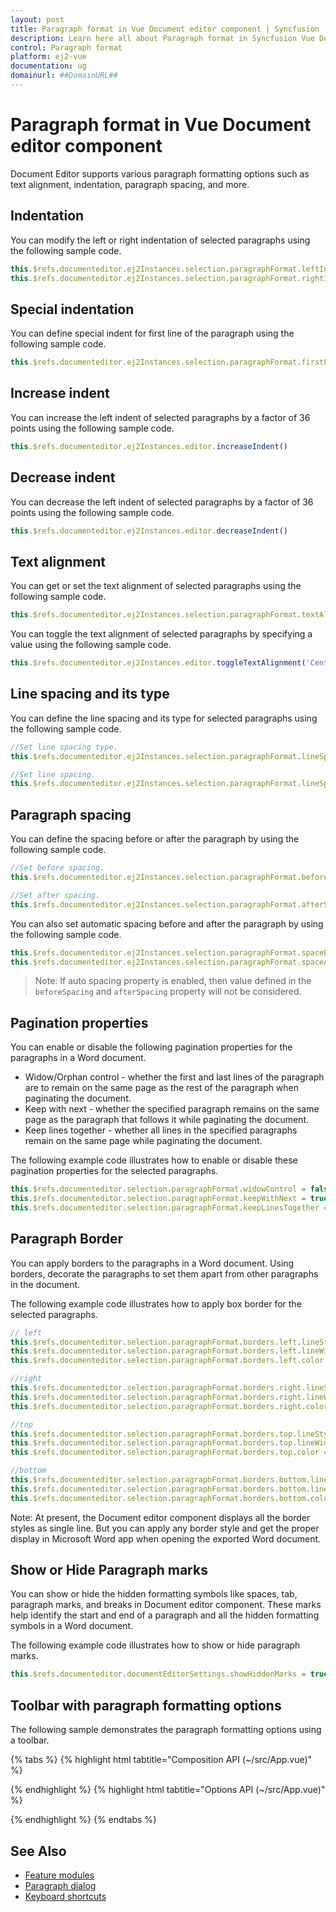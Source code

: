 ```yaml
---
layout: post
title: Paragraph format in Vue Document editor component | Syncfusion
description: Learn here all about Paragraph format in Syncfusion Vue Document editor component of Syncfusion Essential JS 2 and more.
control: Paragraph format 
platform: ej2-vue
documentation: ug
domainurl: ##DomainURL##
---
```


# Paragraph format in Vue Document editor component

Document Editor supports various paragraph formatting options such as text alignment, indentation, paragraph spacing, and more.

## Indentation

You can modify the left or right indentation of selected paragraphs using the following sample code.

```javascript
this.$refs.documenteditor.ej2Instances.selection.paragraphFormat.leftIndent= 24;
this.$refs.documenteditor.ej2Instances.selection.paragraphFormat.rightIndent= 24;
```

## Special indentation

You can define special indent for first line of the paragraph using the following sample code.

```javascript
this.$refs.documenteditor.ej2Instances.selection.paragraphFormat.firstLineIndent= 24;
```

## Increase indent

You can increase the left indent of selected paragraphs by a factor of 36 points using the following sample code.

```javascript
this.$refs.documenteditor.ej2Instances.editor.increaseIndent()
```

## Decrease indent

You can decrease the left indent of selected paragraphs by a factor of 36 points using the following sample code.

```javascript
this.$refs.documenteditor.ej2Instances.editor.decreaseIndent()
```

## Text alignment

You can get or set the text alignment of selected paragraphs using the following sample code.

```javascript
this.$refs.documenteditor.ej2Instances.selection.paragraphFormat.textAlignment= 'Center' | 'Left' | 'Right' | 'Justify';
```

You can toggle the text alignment of selected paragraphs by specifying a value using the following sample code.

```javascript
this.$refs.documenteditor.ej2Instances.editor.toggleTextAlignment('Center' | 'Left' | 'Right' | 'Justify');
```

## Line spacing and its type

You can define the line spacing and its type for selected paragraphs using the following sample code.

```javascript
//Set line spacing type.
this.$refs.documenteditor.ej2Instances.selection.paragraphFormat.lineSpacingType='AtLeast';

//Set line spacing.
this.$refs.documenteditor.ej2Instances.selection.paragraphFormat.lineSpacing= 6;
```

## Paragraph spacing

You can define the spacing before or after the paragraph by using the following sample code.

```javascript
//Set before spacing.
this.$refs.documenteditor.ej2Instances.selection.paragraphFormat.beforeSpacing= 24;

//Set after spacing.
this.$refs.documenteditor.ej2Instances.selection.paragraphFormat.afterSpacing= 24;
```

You can also set automatic spacing before and after the paragraph by using the following sample code.

```ts
this.$refs.documenteditor.ej2Instances.selection.paragraphFormat.spaceBeforeAuto = true;
this.$refs.documenteditor.ej2Instances.selection.paragraphFormat.spaceAfterAuto = true;
```

>Note: If auto spacing property is enabled, then value defined in the `beforeSpacing` and `afterSpacing` property will not be considered.

## Pagination properties

You can enable or disable the following pagination properties for the paragraphs in a Word document.

* Widow/Orphan control - whether the first and last lines of the paragraph are to remain on the same page as the rest of the paragraph when paginating the document.
* Keep with next - whether the specified paragraph remains on the same page as the paragraph that follows it while paginating the document.
* Keep lines together - whether all lines in the specified paragraphs remain on the same page while paginating the document.

The following example code illustrates how to enable or disable these pagination properties for the selected paragraphs.

```javascript
this.$refs.documenteditor.selection.paragraphFormat.widowControl = false;
this.$refs.documenteditor.selection.paragraphFormat.keepWithNext = true;
this.$refs.documenteditor.selection.paragraphFormat.keepLinesTogether = true;
```

## Paragraph Border

You can apply borders to the paragraphs in a Word document. Using borders, decorate the paragraphs to set them apart from other paragraphs in the document.

The following example code illustrates how to apply box border for the selected paragraphs.

```ts
// left
this.$refs.documenteditor.selection.paragraphFormat.borders.left.lineStyle = 'Single';
this.$refs.documenteditor.selection.paragraphFormat.borders.left.lineWidth = 3;
this.$refs.documenteditor.selection.paragraphFormat.borders.left.color = "#000000";

//right
this.$refs.documenteditor.selection.paragraphFormat.borders.right.lineStyle = 'Single';
this.$refs.documenteditor.selection.paragraphFormat.borders.right.lineWidth = 3;
this.$refs.documenteditor.selection.paragraphFormat.borders.right.color = "#000000";

//top
this.$refs.documenteditor.selection.paragraphFormat.borders.top.lineStyle = 'Single';
this.$refs.documenteditor.selection.paragraphFormat.borders.top.lineWidth = 3;
this.$refs.documenteditor.selection.paragraphFormat.borders.top.color = "#000000";

//bottom
this.$refs.documenteditor.selection.paragraphFormat.borders.bottom.lineStyle = 'Single';
this.$refs.documenteditor.selection.paragraphFormat.borders.bottom.lineWidth = 3;
this.$refs.documenteditor.selection.paragraphFormat.borders.bottom.color = "#000000";
```

Note: At present, the Document editor component displays all the border styles as single line. But you can apply any border style and get the proper display in Microsoft Word app when opening the exported Word document.

## Show or Hide Paragraph marks

You can show or hide the hidden formatting symbols like spaces, tab, paragraph marks, and breaks in Document editor component. These marks help identify the start and end of a paragraph and all the hidden formatting symbols in a Word document.

The following example code illustrates how to show or hide paragraph marks.

```ts
this.$refs.documenteditor.documentEditorSettings.showHiddenMarks = true;
```

## Toolbar with paragraph formatting options

The following sample demonstrates the paragraph formatting options using a toolbar.

{% tabs %}
{% highlight html tabtitle="Composition API (~/src/App.vue)" %}

<template>
  <div id="app" style="height:330px">
    <div>
      <ejs-toolbar v-bind:clicked='toolbarButtonClick'>
        <e-items>
          <e-item prefixIcon='e-de-ctnr-alignleft e-icons' id='AlignLeft' tooltipText='Align Left'></e-item>
          <e-item prefixIcon='e-de-ctnr-aligncenter e-icons' id='AlignCenter' tooltipText='Align Center'></e-item>
          <e-item prefixIcon='e-de-ctnr-alignright e-icons' id='AlignRight' tooltipText='Align Right'></e-item>
          <e-item prefixIcon='e-de-ctnr-justify e-icons' id='Justify' tooltipText='Justify'></e-item>
          <e-item prefixIcon='e-de-ctnr-increaseindent e-icons' id='IncreaseIndent' tooltipText='Increase Indent'></e-item>
          <e-item prefixIcon='e-de-ctnr-decreaseindent e-icons' id='DecreaseIndent' tooltipText='Decrease Indent'></e-item>
          <e-item type='Separator'></e-item>
          <e-item prefixIcon='e-de-ctnr-clearall e-icons' id='ClearFormat' tooltipText='ClearFormatting'></e-item>
          <e-item type='Separator'></e-item>
          <e-item prefixIcon='e-de-e-paragraph-mark e-icons' id='ShowParagraphMark'
            tooltipText='Show the hidden characters like spaces, tab, paragraph marks, and breaks.(Ctrl + *)'></e-item>
        </e-items>
      </ejs-toolbar>
    </div>
    <ejs-documenteditor ref="documenteditor" v-bind:selectionChange='onSelectionChange' :enableSelection='true'
      :isReadOnly='false' :enableEditor='true' :enableEditorHistory='true' :enableSfdtExport='true'
      :enableContextMenu='true' height="370px" style="width: 100%;"></ejs-documenteditor>
  </div>
</template>
<script setup>
import { DocumentEditorComponent as EjsDocumenteditor, Editor, Selection, EditorHistory, SfdtExport, ContextMenu } from '@syncfusion/ej2-vue-documenteditor';
import { ToolbarComponent as EjsToolbar, ItemsDirective as EItems, ItemDirective as EItem } from "@syncfusion/ej2-vue-navigations";
import { provide, ref } from 'vue';

const documenteditor = ref(null);
provide('DocumentEditor', [Editor, Selection, EditorHistory, SfdtExport, ContextMenu])

const toolbarButtonClick = function (arg) {
  switch (arg.item.id) {
    case 'AlignLeft':
      //Toggle the Left alignment for selected or current paragraph
      documenteditor.value.ej2Instances.editor.toggleTextAlignment('Left');
      break;
    case 'AlignRight':
      //Toggle the Right alignment for selected or current paragraph
      documenteditor.value.ej2Instances.editor.toggleTextAlignment('Right');
      break;
    case 'AlignCenter':
      //Toggle the Center alignment for selected or current paragraph
      documenteditor.value.ej2Instances.editor.toggleTextAlignment('Center');
      break;
    case 'Justify':
      //Toggle the Justify alignment for selected or current paragraph
      documenteditor.value.ej2Instances.editor.toggleTextAlignment('Justify');
      break;
    case 'IncreaseIndent':
      //Increase the left indent of selected or current paragraph
      documenteditor.value.ej2Instances.editor.increaseIndent();
      break;
    case 'DecreaseIndent':
      //Decrease the left indent of selected or current paragraph
      documenteditor.value.ej2Instances.editor.decreaseIndent();
      break;
    case 'ClearFormat':
      documenteditor.value.ej2Instances.editor.clearFormatting();
      break;
    case 'ShowParagraphMark':
      //Show or hide the hidden characters like spaces, tab, paragraph marks, and breaks.
      documenteditor.value.ej2Instances.documentEditorSettings.showHiddenMarks = !documenteditor.value.ej2Instances.documentEditorSettings.showHiddenMarks;
      break;
  }
}
const onSelectionChange = function () {
  if (documenteditor.value.ej2Instances.selection) {
    var paragraphFormat = documenteditor.value.ej2Instances.selection.paragraphFormat;
    var toggleBtnId = ['AlignLeft', 'AlignCenter', 'AlignRight', 'Justify', 'ShowParagraphMark'];
    for (var i = 0; i < toggleBtnId.length; i++) {
      let toggleBtn = document.getElementById(toggleBtnId[i]);
      //Remove toggle state.
      toggleBtn.classList.remove('e-btn-toggle');
    }
    //Add toggle state based on selection paragraph format.
    if (paragraphFormat.textAlignment === 'Left') {
      document.getElementById('AlignLeft').classList.add('e-btn-toggle');
    } else if (paragraphFormat.textAlignment === 'Right') {
      document.getElementById('AlignRight').classList.add('e-btn-toggle');
    } else if (paragraphFormat.textAlignment === 'Center') {
      document.getElementById('AlignCenter').classList.add('e-btn-toggle');
    } else {
      document.getElementById('Justify').classList.add('e-btn-toggle');
    }
    if (documenteditor.value.ej2Instances.documentEditorSettings.showHiddenMarks) {
      document.getElementById('ShowParagraphMark').classList.add('e-btn-toggle');
    }
  }
}

</script>
<style>
@import '../node_modules/@syncfusion/ej2-base/styles/material.css';
@import '../node_modules/@syncfusion/ej2-buttons/styles/material.css';
@import '../node_modules/@syncfusion/ej2-inputs/styles/material.css';
@import '../node_modules/@syncfusion/ej2-popups/styles/material.css';
@import '../node_modules/@syncfusion/ej2-lists/styles/material.css';
@import '../node_modules/@syncfusion/ej2-navigations/styles/material.css';
@import '../node_modules/@syncfusion/ej2-splitbuttons/styles/material.css';
@import '../node_modules/@syncfusion/ej2-dropdowns/styles/material.css';
@import "../node_modules/@syncfusion/ej2-vue-documenteditor/styles/material.css";
</style>

{% endhighlight %}
{% highlight html tabtitle="Options API (~/src/App.vue)" %}

<template>
  <div id="app" style="height:330px">
    <div>
      <ejs-toolbar v-bind:clicked='toolbarButtonClick'>
        <e-items>
          <e-item prefixIcon='e-de-ctnr-alignleft e-icons' id='AlignLeft' tooltipText='Align Left'></e-item>
          <e-item prefixIcon='e-de-ctnr-aligncenter e-icons' id='AlignCenter' tooltipText='Align Center'></e-item>
          <e-item prefixIcon='e-de-ctnr-alignright e-icons' id='AlignRight' tooltipText='Align Right'></e-item>
          <e-item prefixIcon='e-de-ctnr-justify e-icons' id='Justify' tooltipText='Justify'></e-item>
          <e-item prefixIcon='e-de-ctnr-increaseindent e-icons' id='IncreaseIndent' tooltipText='Increase Indent'></e-item>
          <e-item prefixIcon='e-de-ctnr-decreaseindent e-icons' id='DecreaseIndent' tooltipText='Decrease Indent'></e-item>
          <e-item type='Separator'></e-item>
          <e-item prefixIcon='e-de-ctnr-clearall e-icons' id='ClearFormat' tooltipText='ClearFormatting'></e-item>
          <e-item type='Separator'></e-item>
          <e-item prefixIcon='e-de-e-paragraph-mark e-icons' id='ShowParagraphMark'
            tooltipText='Show the hidden characters like spaces, tab, paragraph marks, and breaks.(Ctrl + *)'></e-item>
        </e-items>
      </ejs-toolbar>
    </div>
    <ejs-documenteditor ref="documenteditor" v-bind:selectionChange='onSelectionChange' :enableSelection='true'
      :isReadOnly='false' :enableEditor='true' :enableEditorHistory='true' :enableSfdtExport='true'
      :enableContextMenu='true' height="370px" style="width: 100%;"></ejs-documenteditor>
  </div>
</template>
<script>
import { DocumentEditorComponent, Editor, Selection, EditorHistory, SfdtExport, ContextMenu } from '@syncfusion/ej2-vue-documenteditor';
import { ToolbarComponent, ItemDirective, ItemsDirective } from "@syncfusion/ej2-vue-navigations";

export default {
  components: {
    'ejs-documenteditor': DocumentEditorComponent,
    'ejs-toolbar': ToolbarComponent,
    'e-items': ItemsDirective,
    'e-item': ItemDirective
  },
  data: function () {
    return {
    };
  },
  provide: {
    DocumentEditor: [Editor, Selection, EditorHistory, SfdtExport, ContextMenu]
  },
  methods: {
    toolbarButtonClick: function (arg) {
      switch (arg.item.id) {
        case 'AlignLeft':
          //Toggle the Left alignment for selected or current paragraph
          this.$refs.documenteditor.ej2Instances.editor.toggleTextAlignment('Left');
          break;
        case 'AlignRight':
          //Toggle the Right alignment for selected or current paragraph
          this.$refs.documenteditor.ej2Instances.editor.toggleTextAlignment('Right');
          break;
        case 'AlignCenter':
          //Toggle the Center alignment for selected or current paragraph
          this.$refs.documenteditor.ej2Instances.editor.toggleTextAlignment('Center');
          break;
        case 'Justify':
          //Toggle the Justify alignment for selected or current paragraph
          this.$refs.documenteditor.ej2Instances.editor.toggleTextAlignment('Justify');
          break;
        case 'IncreaseIndent':
          //Increase the left indent of selected or current paragraph
          this.$refs.documenteditor.ej2Instances.editor.increaseIndent();
          break;
        case 'DecreaseIndent':
          //Decrease the left indent of selected or current paragraph
          this.$refs.documenteditor.ej2Instances.editor.decreaseIndent();
          break;
        case 'ClearFormat':
          this.$refs.documenteditor.ej2Instances.editor.clearFormatting();
          break;
        case 'ShowParagraphMark':
          //Show or hide the hidden characters like spaces, tab, paragraph marks, and breaks.
          this.$refs.documenteditor.ej2Instances.documentEditorSettings.showHiddenMarks = !this.$refs.documenteditor.ej2Instances.documentEditorSettings.showHiddenMarks;
          break;
      }
    },
    onSelectionChange: function () {
      if (this.$refs.documenteditor.ej2Instances.selection) {
        var paragraphFormat = this.$refs.documenteditor.ej2Instances.selection.paragraphFormat;
        var toggleBtnId = ['AlignLeft', 'AlignCenter', 'AlignRight', 'Justify', 'ShowParagraphMark'];
        for (var i = 0; i < toggleBtnId.length; i++) {
          let toggleBtn = document.getElementById(toggleBtnId[i]);
          //Remove toggle state.
          toggleBtn.classList.remove('e-btn-toggle');
        }
        //Add toggle state based on selection paragraph format.
        if (paragraphFormat.textAlignment === 'Left') {
          document.getElementById('AlignLeft').classList.add('e-btn-toggle');
        } else if (paragraphFormat.textAlignment === 'Right') {
          document.getElementById('AlignRight').classList.add('e-btn-toggle');
        } else if (paragraphFormat.textAlignment === 'Center') {
          document.getElementById('AlignCenter').classList.add('e-btn-toggle');
        } else {
          document.getElementById('Justify').classList.add('e-btn-toggle');
        }
        if (this.$refs.documenteditor.ej2Instances.documentEditorSettings.showHiddenMarks) {
          document.getElementById('ShowParagraphMark').classList.add('e-btn-toggle');
        }
      }
    }
  }
}
</script>
<style>
@import '../node_modules/@syncfusion/ej2-base/styles/material.css';
@import '../node_modules/@syncfusion/ej2-buttons/styles/material.css';
@import '../node_modules/@syncfusion/ej2-inputs/styles/material.css';
@import '../node_modules/@syncfusion/ej2-popups/styles/material.css';
@import '../node_modules/@syncfusion/ej2-lists/styles/material.css';
@import '../node_modules/@syncfusion/ej2-navigations/styles/material.css';
@import '../node_modules/@syncfusion/ej2-splitbuttons/styles/material.css';
@import '../node_modules/@syncfusion/ej2-dropdowns/styles/material.css';
@import "../node_modules/@syncfusion/ej2-vue-documenteditor/styles/material.css";
</style>

{% endhighlight %}
{% endtabs %}

## See Also

* [Feature modules](../document-editor/feature-module)
* [Paragraph dialog](../document-editor/dialog#paragraph-dialog)
* [Keyboard shortcuts](../document-editor/keyboard-shortcut#paragraph-formatting)